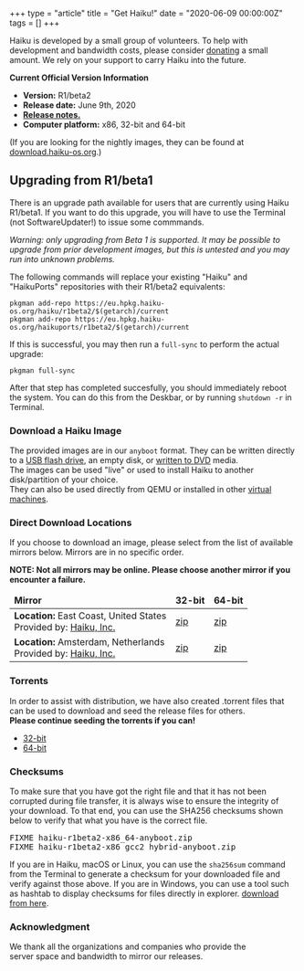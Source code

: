 +++
type = "article"
title = "Get Haiku!"
date = "2020-06-09 00:00:00Z"
tags = []
+++

<div class="alert alert-info">
Haiku is developed by a small group of volunteers. To help with development and bandwidth costs, please consider <a href="https://www.haiku-inc.org/donate/">donating</a> a small amount. We rely on your support to carry Haiku into the future.
</div>

<div class="box-release-info-right">
<p><strong>Current Official Version Information</strong></p>
<ul>
	<li><strong>Version:</strong> R1/beta2</li>
	<li><strong>Release date:</strong> June 9th, 2020 </li>
	<li><strong><a href="/get-haiku/r1beta2/release-notes/">Release notes.</a></strong></li>
	<li><strong>Computer platform:</strong> x86, 32-bit and 64-bit</li>
</ul>
</div>

(If you are looking for the nightly images, they can be found at <a href="https://download.haiku-os.org">download.haiku-os.org</a>.)

## Upgrading from R1/beta1

There is an upgrade path available for users that are currently using Haiku R1/beta1. If you want to do this upgrade, you will have to use the Terminal (not SoftwareUpdater!) to issue some commmands.

*Warning: only upgrading from Beta 1 is supported. It may be possible to upgrade from prior development images, but this is untested and you may run into unknown problems.*

The following commands will replace your existing "Haiku" and "HaikuPorts" repositories with their R1/beta2 equivalents:

```shell script
pkgman add-repo https://eu.hpkg.haiku-os.org/haiku/r1beta2/$(getarch)/current
pkgman add-repo https://eu.hpkg.haiku-os.org/haikuports/r1beta2/$(getarch)/current
```

If this is successful, you may then run a `full-sync` to perform the actual upgrade:

```shell script
pkgman full-sync
```

After that step has completed succesfully, you should immediately reboot the system. You can do this from the Deskbar, or by running ```shutdown -r``` in Terminal.

### Download a Haiku Image

The provided images are in our `anyboot` format. They can be written directly to a <a href="/guides/installing/making_haiku_usb_stick">USB flash drive</a>, an empty disk, or <a href="/get-haiku/burn-cd">written to DVD</a> media.<br />
The images can be used "live" or used to install Haiku to another disk/partition of your choice.<br />
They can also be used directly from QEMU or installed in other <a href="/guides/virtualizing">virtual machines</a>.

### Direct Download Locations

If you choose to download an image, please select from the list of available mirrors below. Mirrors are in no specific order.
<p><strong>NOTE: Not all mirrors may be online. Please choose another mirror if you encounter a failure.</strong></p>

<div class="nolinks">
<table id="mirrors" class="table thead-dark table-hover">
<thead style="font-weight: bold;">
<tr>
<td>Mirror</td>
<td title="BeOS API + binary compatible">32-bit</td>
<td title="BeOS API compatible">64-bit</td>
</tr>
</thead>
<tbody>
    <tr>
      <td class="location"><b>Location:</b> East Coast, United States <br/>Provided by: <a target="_blank" class="ext" href="https://haiku-inc.org" title="Haiku, Inc.">Haiku, Inc.</a></td>
      <td><a class="track" href="https://s3.wasabisys.com/haiku-release/r1beta2/haiku-r1beta2-x86_gcc2_hybrid-anyboot.zip">zip</a></td>
      <td><a class="track" href="https://s3.wasabisys.com/haiku-release/r1beta2/haiku-r1beta2-x86_64-anyboot.zip">zip</a></td>
    </tr>
    <tr>
      <td class="location"><b>Location:</b> Amsterdam, Netherlands <br/>Provided by: <a target="_blank" class="ext" href="https://haiku-inc.org" title="Haiku, Inc.">Haiku, Inc.</a></td>
      <td><a class="track" href="https://cdn.haiku-os.org/haiku-release/r1beta2/haiku-r1beta2-x86_gcc2_hybrid-anyboot.zip">zip</a></td>
      <td><a class="track" href="https://cdn.haiku-os.org/haiku-release/r1beta2/haiku-r1beta2-x86_64-anyboot.zip">zip</a></td>
    </tr>
</tbody>
</table>
</div>

### Torrents

<p>In order to assist with distribution, we have also created .torrent files that can be used to download and seed the release files for others.<br/>
<b>Please continue seeding the torrents if you can!</b></p>
<ul>
 <li><a class="track" href="https://cdn.haiku-os.org/haiku-release/r1beta2/haiku-r1beta2-x86_gcc2_hybrid-anyboot.zip.torrent">32-bit</a></li>
 <li><a class="track" href="https://cdn.haiku-os.org/haiku-release/r1beta2/haiku-r1beta2-x86_64-anyboot.zip.torrent">64-bit</a></li>
</ul>

<h3>Checksums</h3>

<p>To make sure that you have got the right file and that it has not been corrupted during file transfer, it is always wise to ensure the integrity of your download. To that end, you can use the SHA256 checksums shown below to verify that what you have is the correct file.</p>

<pre>
FIXME haiku-r1beta2-x86_64-anyboot.zip
FIXME haiku-r1beta2-x86_gcc2_hybrid-anyboot.zip
</pre>

<p>
	If you are in Haiku, macOS or Linux, you can use the <code>sha256sum</code>
	command from the Terminal to generate a checksum for your downloaded
	file and verify against those above. If you are in Windows, you can use
	a tool such as hashtab to display checksums for files directly in explorer.
	<a href="http://implbits.com/products/hashtab/" title="Download hashtab">download from here</a>.
	</p>

<h3 class="App_People_32">Acknowledgment</h3>

<p style="padding-right:50px;">
	We thank all the organizations and companies who provide the server space
	and bandwidth to mirror our releases.<br />
</p>
